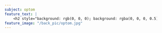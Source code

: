```yaml
---
subject: optom
feature_text: |
    <h2 style="background: rgb(0, 0, 0); background: rgba(0, 0, 0, 0.5); color: #f1f1f1; padding: 10px;">OPTOM</h2>
feature_image: "/back_pic/optom.jpg"
---
```

